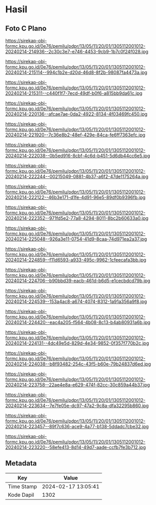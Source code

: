 # Hasil

## Foto C Plano

https://sirekap-obj-formc.kpu.go.id/0e76/pemilu/pdpr/13/05/11/20/01/1305112001012-20240214-214936--2c30c3e7-e746-4453-9cb9-1b7c0f24f028.jpg

https://sirekap-obj-formc.kpu.go.id/0e76/pemilu/pdpr/13/05/11/20/01/1305112001012-20240214-215114--994c1b2e-d20d-46d8-8f2b-98087fa4473a.jpg

https://sirekap-obj-formc.kpu.go.id/0e76/pemilu/pdpr/13/05/11/20/01/1305112001012-20240214-215311--c440f1f7-7ecd-49df-b0f6-a815bb9da61c.jpg

https://sirekap-obj-formc.kpu.go.id/0e76/pemilu/pdpr/13/05/11/20/01/1305112001012-20240214-220136--afcae7ae-0da2-4922-8134-4f03469fc450.jpg

https://sirekap-obj-formc.kpu.go.id/0e76/pemilu/pdpr/13/05/11/20/01/1305112001012-20240214-221920--7c36e8b2-48ef-429e-84ca-fe6ff7363efc.jpg

https://sirekap-obj-formc.kpu.go.id/0e76/pemilu/pdpr/13/05/11/20/01/1305112001012-20240214-222038--0b5ed916-8cbf-4c6d-b451-5d6db44cc6e5.jpg

https://sirekap-obj-formc.kpu.go.id/0e76/pemilu/pdpr/13/05/11/20/01/1305112001012-20240214-222244--00215049-0881-4b37-a6f2-47de1175264a.jpg

https://sirekap-obj-formc.kpu.go.id/0e76/pemilu/pdpr/13/05/11/20/01/1305112001012-20240214-222122--46b3e171-d1fe-4d91-96e5-89df0b9396fb.jpg

https://sirekap-obj-formc.kpu.go.id/0e76/pemilu/pdpr/13/05/11/20/01/1305112001012-20240214-222352--971fd5e2-77a8-4294-8011-8bc2b60633a0.jpg

https://sirekap-obj-formc.kpu.go.id/0e76/pemilu/pdpr/13/05/11/20/01/1305112001012-20240214-225048--926a3e11-0754-41d9-8caa-74d971ea2a37.jpg

https://sirekap-obj-formc.kpu.go.id/0e76/pemilu/pdpr/13/05/11/20/01/1305112001012-20240214-224859--f11d6593-a933-495c-9962-1cfeecafa3bb.jpg

https://sirekap-obj-formc.kpu.go.id/0e76/pemilu/pdpr/13/05/11/20/01/1305112001012-20240214-224706--b90bbd39-eacb-461d-b6d5-e1cecbdcd79b.jpg

https://sirekap-obj-formc.kpu.go.id/0e76/pemilu/pdpr/13/05/11/20/01/1305112001012-20240214-224539--153a4ac8-a674-4074-8312-1a91a356a9f8.jpg

https://sirekap-obj-formc.kpu.go.id/0e76/pemilu/pdpr/13/05/11/20/01/1305112001012-20240214-224420--eac4a205-f564-4b08-8c13-b4ab80931a6b.jpg

https://sirekap-obj-formc.kpu.go.id/0e76/pemilu/pdpr/13/05/11/20/01/1305112001012-20240214-224131--4dc49e5d-829d-4e34-9852-0f357f770b2c.jpg

https://sirekap-obj-formc.kpu.go.id/0e76/pemilu/pdpr/13/05/11/20/01/1305112001012-20240214-224038--b8f93482-254c-43f5-b60e-79b24837d6ed.jpg

https://sirekap-obj-formc.kpu.go.id/0e76/pemilu/pdpr/13/05/11/20/01/1305112001012-20240214-223758--22ae4e8a-e629-474f-82cc-30c859a44b37.jpg

https://sirekap-obj-formc.kpu.go.id/0e76/pemilu/pdpr/13/05/11/20/01/1305112001012-20240214-223634--7e7fe05e-dc97-47a2-9c8a-dfa32295b860.jpg

https://sirekap-obj-formc.kpu.go.id/0e76/pemilu/pdpr/13/05/11/20/01/1305112001012-20240214-223457--89f7c636-ace9-4a77-b138-5ddadc7cbe32.jpg

https://sirekap-obj-formc.kpu.go.id/0e76/pemilu/pdpr/13/05/11/20/01/1305112001012-20240214-223220--58efe413-8d14-49d7-aade-ccfb7fe3b712.jpg


## Metadata

| Key        | Value               |
| ---------- | ------------------- |
| Time Stamp | 2024-02-17 13:05:41 |
| Kode Dapil | 1302                |



